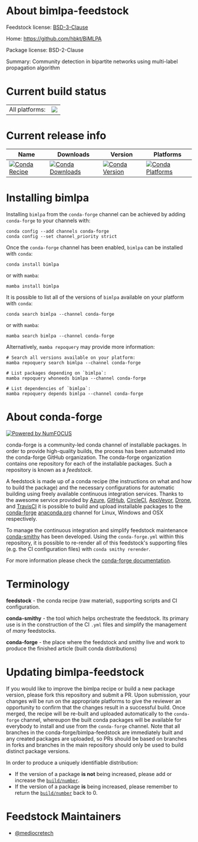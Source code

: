 About bimlpa-feedstock
======================

Feedstock license: [BSD-3-Clause](https://github.com/conda-forge/bimlpa-feedstock/blob/main/LICENSE.txt)

Home: https://github.com/hbkt/BiMLPA

Package license: BSD-2-Clause

Summary: Community detection in bipartite networks using multi-label propagation algorithm

Current build status
====================


<table><tr><td>All platforms:</td>
    <td>
      <a href="https://dev.azure.com/conda-forge/feedstock-builds/_build/latest?definitionId=21929&branchName=main">
        <img src="https://dev.azure.com/conda-forge/feedstock-builds/_apis/build/status/bimlpa-feedstock?branchName=main">
      </a>
    </td>
  </tr>
</table>

Current release info
====================

| Name | Downloads | Version | Platforms |
| --- | --- | --- | --- |
| [![Conda Recipe](https://img.shields.io/badge/recipe-bimlpa-green.svg)](https://anaconda.org/conda-forge/bimlpa) | [![Conda Downloads](https://img.shields.io/conda/dn/conda-forge/bimlpa.svg)](https://anaconda.org/conda-forge/bimlpa) | [![Conda Version](https://img.shields.io/conda/vn/conda-forge/bimlpa.svg)](https://anaconda.org/conda-forge/bimlpa) | [![Conda Platforms](https://img.shields.io/conda/pn/conda-forge/bimlpa.svg)](https://anaconda.org/conda-forge/bimlpa) |

Installing bimlpa
=================

Installing `bimlpa` from the `conda-forge` channel can be achieved by adding `conda-forge` to your channels with:

```
conda config --add channels conda-forge
conda config --set channel_priority strict
```

Once the `conda-forge` channel has been enabled, `bimlpa` can be installed with `conda`:

```
conda install bimlpa
```

or with `mamba`:

```
mamba install bimlpa
```

It is possible to list all of the versions of `bimlpa` available on your platform with `conda`:

```
conda search bimlpa --channel conda-forge
```

or with `mamba`:

```
mamba search bimlpa --channel conda-forge
```

Alternatively, `mamba repoquery` may provide more information:

```
# Search all versions available on your platform:
mamba repoquery search bimlpa --channel conda-forge

# List packages depending on `bimlpa`:
mamba repoquery whoneeds bimlpa --channel conda-forge

# List dependencies of `bimlpa`:
mamba repoquery depends bimlpa --channel conda-forge
```


About conda-forge
=================

[![Powered by
NumFOCUS](https://img.shields.io/badge/powered%20by-NumFOCUS-orange.svg?style=flat&colorA=E1523D&colorB=007D8A)](https://numfocus.org)

conda-forge is a community-led conda channel of installable packages.
In order to provide high-quality builds, the process has been automated into the
conda-forge GitHub organization. The conda-forge organization contains one repository
for each of the installable packages. Such a repository is known as a *feedstock*.

A feedstock is made up of a conda recipe (the instructions on what and how to build
the package) and the necessary configurations for automatic building using freely
available continuous integration services. Thanks to the awesome service provided by
[Azure](https://azure.microsoft.com/en-us/services/devops/), [GitHub](https://github.com/),
[CircleCI](https://circleci.com/), [AppVeyor](https://www.appveyor.com/),
[Drone](https://cloud.drone.io/welcome), and [TravisCI](https://travis-ci.com/)
it is possible to build and upload installable packages to the
[conda-forge](https://anaconda.org/conda-forge) [anaconda.org](https://anaconda.org/)
channel for Linux, Windows and OSX respectively.

To manage the continuous integration and simplify feedstock maintenance
[conda-smithy](https://github.com/conda-forge/conda-smithy) has been developed.
Using the ``conda-forge.yml`` within this repository, it is possible to re-render all of
this feedstock's supporting files (e.g. the CI configuration files) with ``conda smithy rerender``.

For more information please check the [conda-forge documentation](https://conda-forge.org/docs/).

Terminology
===========

**feedstock** - the conda recipe (raw material), supporting scripts and CI configuration.

**conda-smithy** - the tool which helps orchestrate the feedstock.
                   Its primary use is in the construction of the CI ``.yml`` files
                   and simplify the management of *many* feedstocks.

**conda-forge** - the place where the feedstock and smithy live and work to
                  produce the finished article (built conda distributions)


Updating bimlpa-feedstock
=========================

If you would like to improve the bimlpa recipe or build a new
package version, please fork this repository and submit a PR. Upon submission,
your changes will be run on the appropriate platforms to give the reviewer an
opportunity to confirm that the changes result in a successful build. Once
merged, the recipe will be re-built and uploaded automatically to the
`conda-forge` channel, whereupon the built conda packages will be available for
everybody to install and use from the `conda-forge` channel.
Note that all branches in the conda-forge/bimlpa-feedstock are
immediately built and any created packages are uploaded, so PRs should be based
on branches in forks and branches in the main repository should only be used to
build distinct package versions.

In order to produce a uniquely identifiable distribution:
 * If the version of a package **is not** being increased, please add or increase
   the [``build/number``](https://docs.conda.io/projects/conda-build/en/latest/resources/define-metadata.html#build-number-and-string).
 * If the version of a package **is** being increased, please remember to return
   the [``build/number``](https://docs.conda.io/projects/conda-build/en/latest/resources/define-metadata.html#build-number-and-string)
   back to 0.

Feedstock Maintainers
=====================

* [@mediocretech](https://github.com/mediocretech/)

